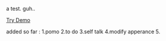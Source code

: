 a test. guh..

[Try Demo](https://vlegrast.github.io/SelfHelp2/)

added so far :
1.pomo
2.to do
3.self talk
4.modify apperance
5.
